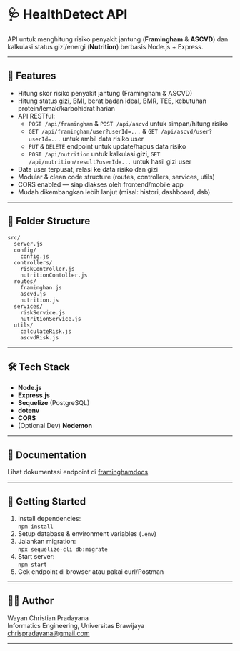 # 🩺 HealthDetect API

API untuk menghitung risiko penyakit jantung (**Framingham** & **ASCVD**) dan kalkulasi status gizi/energi (**Nutrition**) berbasis Node.js + Express.

---

## 🚀 Features

- Hitung skor risiko penyakit jantung (Framingham & ASCVD)
- Hitung status gizi, BMI, berat badan ideal, BMR, TEE, kebutuhan protein/lemak/karbohidrat harian
- API RESTful:
  - `POST /api/framingham` & `POST /api/ascvd` untuk simpan/hitung risiko
  - `GET /api/framingham/user?userId=...` & `GET /api/ascvd/user?userId=...` untuk ambil data risiko user
  - `PUT` & `DELETE` endpoint untuk update/hapus data risiko
  - `POST /api/nutrition` untuk kalkulasi gizi, `GET /api/nutrition/result?userId=...` untuk hasil gizi user
- Data user terpusat, relasi ke data risiko dan gizi
- Modular & clean code structure (routes, controllers, services, utils)
- CORS enabled — siap diakses oleh frontend/mobile app
- Mudah dikembangkan lebih lanjut (misal: histori, dashboard, dsb)

---

## 📂 Folder Structure

```
src/
  server.js
  config/
    config.js
  controllers/
    riskController.js
    nutritionContoller.js
  routes/
    framinghan.js
    ascvd.js
    nutrition.js
  services/
    riskService.js
    nutritionService.js
  utils/
    calculateRisk.js
    ascvdRisk.js
```

---

## 🛠 Tech Stack

- **Node.js**
- **Express.js**
- **Sequelize** (PostgreSQL)
- **dotenv**
- **CORS**
- (Optional Dev) **Nodemon**

---

## 📖 Documentation

Lihat dokumentasi endpoint di [framinghamdocs](https://framinghamdocs.netlify.app/)

---

## 🏁 Getting Started

1. Install dependencies:  
   `npm install`
2. Setup database & environment variables (`.env`)
3. Jalankan migration:  
   `npx sequelize-cli db:migrate`
4. Start server:  
   `npm start`
5. Cek endpoint di browser atau pakai curl/Postman

---

## 👨‍💻 Author

Wayan Christian Pradayana  
Informatics Engineering, Universitas Brawijaya  
[chrispradayana@gmail.com](mailto:chrispradayana@gmail.com)

---
